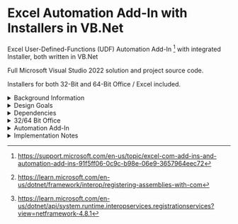 # Excel Automation Add-In with Installers in VB.Net
Excel User-Defined-Functions (UDF) Automation Add-In [^2] with integrated Installer, both written in VB.Net

Full Microsoft Visual Studio 2022 solution and project source code.

Installers for both 32-Bit and 64-Bit Office / Excel included.

<details><summary>Background Information</summary>
<p>
  
Excel User-Defined Functions (UDFs) as developed in VB.Net have been around for many years, early examples of which include - 

* http://www.cpearson.com/Excel/CreatingNETFunctionLib.aspx

* https://www.codeproject.com/Articles/7753/Create-an-Automation-Add-In-for-Excel-using-NET

Whilst these functions work well, the deployment of them can be more problematic, particularly where end users may not be familiar with, or are permitted to run command-line utilities such as [Regasm](https://learn.microsoft.com/en-us/dotnet/framework/tools/regasm-exe-assembly-registration-tool) to complete the installation. 

</p>
</details>  

<details><summary>Design Goals</summary>
<p>

The design goals for this project are therefore :-

* Working Excel Automation Add-In with sample functions provided
* Integrated 'Click-Through' Installer, more familiar to end-users
* All development in VB.Net, using Microsoft Visual Studio 2022
* No third-party libraries or utilities required
* Coding style to support infrequent developers
* Installers for both 32-Bit and 64-Bit Office

</p>
</details> 

<details><summary>Dependencies</summary>
<p>

A Windows PC with the following software installed is required to build the solution 

* Microsoft Windows 10, 64-Bit
* Microsoft .Net Framework 4.7.2
* Microsoft Office/Excel 32-Bit or 64-Bit
* Microsoft [Visual Studio 2022 (any edition)](https://learn.microsoft.com/en-us/visualstudio/releases/2022/system-requirements)

A 'fresh build' of all the above components is recommended, on a dedicated development PC if possible, and with all updates applied.

Visual Studio should have the following items installed

* Workload [.Net Desktop Development](/SCREENSHOTS/VISUAL_STUDIO_WORKLOAD_DOTNET_DESKTOP.png)
* Workload [Office/Sharepoint Development](/SCREENSHOTS/VISUAL_STUDIO_WORKLOAD_OFFICE_DEVELOPMENT.png)
* Extension [Visual Studio Installer Projects 2022](/SCREENSHOTS/VISUAL_STUDIO_EXTENSIONS.png)

<details><summary>Optional Utilities</summary>
<p>

The following utility is useful to inspect the Registration process, but is not mandatory.

* https://www.nirsoft.net/utils/registered_dll_view.html

</p>
</details> 

</p>
</details> 

<details><summary>32/64 Bit Office</summary>  
<p>

The Automation Add-In is registered during the installation process.

Different values need to be written to the [Registry](/DOCUMENTS/OFFICE_32_64.md) for 32-Bit and 64-Bit versions of Office.

The installer class provides these values, [Custom Action Properties](/SCREENSHOTS/CUSTOM_ACTIONS_RUN64BIT.png) is set for the version required in each installer project.

Separate 32-Bit and 64-Bit Office installer projects are provided and should be built for each version required. 

</p>
</details> 

<details><summary>Automation Add-In</summary>  
<p>

<details><summary>Automation Add-In - User Installation</summary>  
<p>

Visual Studio generates two output files, `setup.exe` and `AUTO_INSTALLER_nn.msi` from each Installer project

Either of these files can be distributed to, and run by end users, to install and uninstall as required. 

</p>
</details> 

<details><summary>Automation Add-In - Excel Configuration</summary>
<p>

After running the [installer](/SCREENSHOTS/USER_INSTALL_01.jpg), users need to configure Excel to enable the Automation Add-In.

From Excel > File > Options > [Add-Ins](/SCREENSHOTS/EXCEL_ADDIN_01.png) > [Manage Excel Add-Ins](/SCREENSHOTS/EXCEL_ADDIN_02.png) 

Click on Automation, scroll down and select [AUTOMATION.Functions](/SCREENSHOTS/EXCEL_ADDIN_03.png)

Click [OK](/SCREENSHOTS/EXCEL_ADDIN_04.png) to confirm

</p>
</details> 

<details><summary>Automation Add-In - Excel Formulas</summary>
<p>
  
Two sample [Excel formulas](/SCREENSHOTS/EXCEL_FORMULAS_01.png) are supplied

`=IFX()` in a Worksheet cell returns the text string `AUTO FX OK`

`=TIMENOW()` in a Worksheet cell returns the current time with milliseconds e.g. `12:34:56.789`

This is a 'Volatile' function and will re-calculate when the F9 key is pressed or another cell changes. 

Functions offered by the Add-In can be listed by clicking on Formulas > Insert Function and selecting [AUTOMATION.Functions](/SCREENSHOTS/EXCEL_INSERT_FUNCTION.png)
as a category

</p>
</details> 

<details><summary>Automation Add-In - Uninstalling</summary>
<p>

Users can uninstall the Add-In by right-clicking the Windows Start button and selecting [Apps and Features](/SCREENSHOTS/APPS_AND_FEATURES.png)

Scroll down to *Automation FX* and select Uninstall

</p>
</details> 

</p>
</details> 

<details><summary>Implementation Notes</summary>
<p>

<details><summary>Installer Class Module</summary>
<p>

#### Installer Class Module
Class module `Installer.vb` performs the Assembly Registration and Registry updates required when the developer or end-user runs the installer .exe or .msi program. 

Tag `<System.ComponentModel.RunInstaller(True)>` is provided automatically by vb.net in file `Installer.Designer.vb` when a new Installer class module is added to a project.

This tag is used by the installer program to call `Public Overrides Sub Install(stateSaver As IDictionary)` via [Custom Action Properties](/SCREENSHOTS/CUSTOM_ACTIONS_INSTALLERCLASS.png) in projects AUTO_INSTALLER_32 and AUTO_INSTALLER_64.

Sub `Install` then calls `RegisterAssembly` which is functionally equivalent [^1] to running `RegAsm.exe` manually. 

`RegAsm.exe` itself  _uses methods exposed by RegistrationServices_ [^3]

</p>
</details> 

<details><summary>COM Configuration Properties</summary>
<p>

#### Project AUTO_FUNCTIONS - Properties
The following points should always be observed to avoid performing any conflicting Registry updates during development and testing.

In project AUTO_FUNCTIONS > Properties, the options below should **not** be selected at any time.
- [ ] `Register for COM Interop` in section Compile 
- [ ] `Make assembly COM-Visible` in section Application > Assembly Information

Tags `<ComRegisterFunction>` and  `<ComUnRegisterFunction>` should also **not** be used in any module.

___

#### Projects AUTO_INSTALLER_32 and AUTO_INSTALLER_64 - Primary Output Properties

In each project > Primary Output Properties, [Register](/SCREENSHOTS/PRIMARY_OUTPUT_DO_NOT_REGISTER.png) should be set to **vsdrpDoNotRegister**

</p>
</details> 

<details><summary>Production Build</summary>
<p>

A new Production Build should be produced to ensure that all GUIDs are unique and all Visual Studio updates and dependencies are incorporated.

[Production Build Instructions](/DOCUMENTS/RELEASE_BUILD.md)

</p>
</details> 

</p>
</details> 

  
[^1]:https://learn.microsoft.com/en-us/dotnet/framework/interop/registering-assemblies-with-com

[^2]:https://support.microsoft.com/en-us/topic/excel-com-add-ins-and-automation-add-ins-91f5ff06-0c9c-b98e-06e9-3657964eec72

[^3]:https://learn.microsoft.com/en-us/dotnet/api/system.runtime.interopservices.registrationservices?view=netframework-4.8.1
